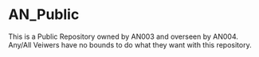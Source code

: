 # AN_Public
This is a Public Repository owned by AN003 and overseen by AN004.
Any/All Veiwers have no bounds to do what they want with this repository.
